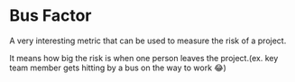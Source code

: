 # Bus Factor
A very interesting metric that can be used to measure the risk of a project.

It means how big the risk is when one person leaves the project.(ex. key team member gets hitting by a bus on the way to work 😂)